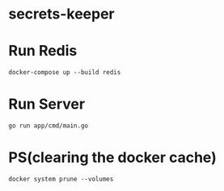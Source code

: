 # secrets-keeper

# Run Redis 
    docker-compose up --build redis
# Run Server
    go run app/cmd/main.go

# PS(clearing the docker cache)
    docker system prune --volumes  